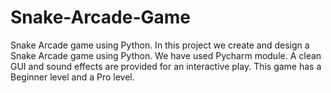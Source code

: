 # Snake-Arcade-Game
Snake Arcade game using Python.
In this project we create and design a Snake Arcade game using Python. We have used Pycharm module. A clean GUI and sound effects are provided for an interactive play. This game has a Beginner level and a Pro level.
